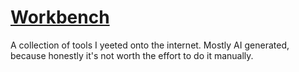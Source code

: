 # [Workbench](https://tools.psychollama.io/)

A collection of tools I yeeted onto the internet. Mostly AI generated, because honestly it's not worth the effort to do it manually.
